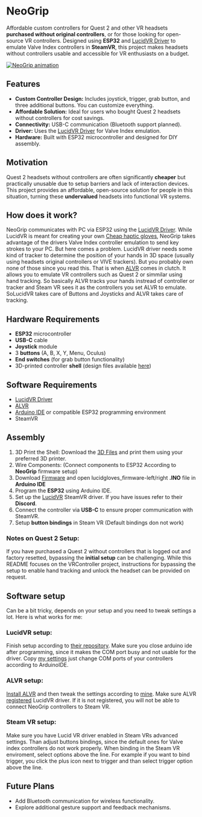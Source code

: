 # NeoGrip
Affordable custom controllers for Quest 2 and other VR headsets **purchased without original controllers**, or for those looking for open-source VR controllers. Designed using **ESP32** and [LucidVR Driver](https://github.com/LucidVR/opengloves-driver "LucidVR Driver") to emulate Valve Index controllers in **SteamVR**, this project makes headsets without controllers usable and accessible for VR enthusiasts on a budget.

[![NeoGrip animation](https://github.com/AthemiS13/NeoGrip/blob/main/Assets/animation.gif "NeoGrip animation")](https://github.com/AthemiS13/NeoGrip/blob/main/Assets/animation.gif "NeoGrip animation")

## Features
- **Custom Controller Design:** Includes joystick, trigger, grab button, and three additional buttons. You can customize everything.
- **Affordable Solution:** Ideal for users who bought Quest 2 headsets without controllers for cost savings.
- **Connectivity:** USB-C communication (Bluetooth support planned).
- **Driver:** Uses the [LucidVR Driver](https://github.com/LucidVR/opengloves-driver "LucidVR Driver") for Valve Index emulation.
- **Hardware:** Built with ESP32 microcontroller and designed for DIY assembly.

## Motivation
Quest 2 headsets without controllers are often significantly **cheaper** but practically unusable due to setup barriers and lack of interaction devices. This project provides an affordable, open-source solution for people in this situation, turning these **undervalued** headsets into functional VR systems.

## How does it work?
NeoGrip communicates with PC via ESP32 using the [LucidVR Driver](https://github.com/LucidVR/opengloves-driver "LucidVR"). While LucidVR is meant for creating your own [Cheap haptic gloves](https://github.com/LucidVR/lucidgloves "Cheap haptic gloves"), NeoGrip takes advantage of the drivers Valve Index controller emulation to send key strokes to your PC. But here comes a problem. LucidVR driver needs some kind of tracker to determine the position of your hands in 3D space (usually using headsets original controllers or VIVE trackers). But you probably own none of those since you read this. That is when [ALVR](https://github.com/alvr-org/ALVR "ALVR") comes in clutch. It allows you to emulate VR controllers such as Quest 2 or simmilar using hand tracking. So basically ALVR tracks your hands instread of controller or tracker and Steam VR sees it as the controllers you set ALVR to emulate.  SoLucidVR takes care of Buttons and Joysticks and ALVR takes care of tracking.

## Hardware Requirements
- **ESP32** microcontroller
- **USB-C** cable
- **Joystick** module
- 3 **buttons** (A, B, X, Y, Menu, Oculus)
- **End switches** (for grab button functionality)
- 3D-printed controller **shell** (design files available [here](https://github.com/AthemiS13/NeoGrip/tree/main/3D-Files "here"))

## Software Requirements
- [LucidVR Driver](https://github.com/LucidVR/opengloves-driver "LucidVR Driver")
- [ALVR](https://github.com/alvr-org/ALVR "ALVR")
- [Arduino IDE](https://www.arduino.cc/en/software "Arduino IDE") or compatible ESP32 programming environment
- SteamVR

## Assembly
1. 3D Print the Shell: Download the [3D Files](https://github.com/AthemiS13/NeoGrip/tree/main/3D-Files "here") and print them using your preferred 3D printer.
2. Wire Components: (Connect components to ESP32 According to **NeoGrip** firmware setup)
3. Download [Firmware](https://github.com/AthemiS13/NeoGrip/tree/main/VR-Firmware "Firmware") and open lucidgloves_firmware-left/right **.INO** file in **Arduino IDE**
4. Program the **ESP32** using Arduino IDE.
5. Set up the [LucidVR](https://github.com/LucidVR/opengloves-driver "LucidVR") SteamVR driver. If you have issues refer to their **Discord**.
6. Connect the controller via **USB-C** to ensure proper communication with SteamVR.
7. Setup **button bindings** in Steam VR (Default bindings don not work)

### Notes on Quest 2 Setup:
If you have purchased a Quest 2 without controllers that is logged out and factory resetted, bypassing the **initial setup** can be challenging. While this README focuses on the VRController project, instructions for bypassing the setup to enable hand tracking and unlock the headset can be provided on request.
## Software setup
Can be a bit tricky, depends on your setup and you need to tweak settings a lot. Here is what works for me:

### LucidVR setup:
Finish setup according to [their repository](https://github.com/LucidVR/lucidgloves "their repository"). Make sure you close arduino ide after programming, since it makes the COM port busy and not usable for the driver. Copy [my settings](https://github.com/AthemiS13/NeoGrip/tree/main/Config/LucidVR-Driver "my settings") just change COM ports of your controllers according to ArduinoIDE.

### ALVR setup:
[Install ALVR](https://github.com/alvr-org/ALVR/wiki/Installation-guide) and then tweak the settings according to [mine](https://github.com/AthemiS13/NeoGrip/tree/main/Config/ALVR "mine"). Make sure ALVR [registered](https://github.com/AthemiS13/NeoGrip/blob/main/Config/ALVR/ALVRSETUP5.png "registered") LucidVR driver. If it is not registered, you will not be able to connect NeoGrip controllers to Steam VR.

### Steam VR setup:
Make sure you have Lucid VR driver enabled in Steam VRs advanced settings. Than adjust buttons bindings, since the default ones for Valve index controllers do not work properly. When binding in the Steam VR enviroment, select options above the line. For example if you want to bind trigger, you click the plus icon next to trigger and than select trigger option above the line.

## Future Plans
- Add Bluetooth communication for wireless functionality.
- Explore additional gesture support and feedback mechanisms.
